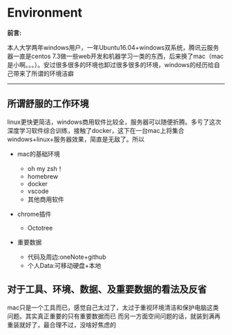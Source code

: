 # Environment

__前言:__

本人大学两年windows用户，一年Ubuntu16.04+windows双系统，腾讯云服务器一直是centos 7.3做一些web开发和机器学习一类的东西，后来换了mac（mac是小啊。。。）。安过很多很多的环境也卸过很多很多的环境，windows的经历给自己带来了所谓的环境洁癖

------------------

## 所谓舒服的工作环境

linux更快更简洁，windows商用软件比较全，服务器可以随便折腾。多亏了这次深度学习软件综合训练，接触了docker，这下在一台mac上将集合windows+linux+服务器效果，简直是无敌了。所以

* mac的基础环境
    * oh my zsh！
    * homebrew
    * docker
    * vscode
    * 其他商用软件

* chrome插件
    * Octotree

* 重要数据
    * 代码及周边:oneNote+github
    * 个人Data:可移动硬盘+本地


## 对于工具、环境、数据、及重要数据的看法及反省

mac只是一个工具而已，感觉自己太过了，太过于重视环境清洁和保护电脑这类问题。其实真正重要的只有重要数据而已
而另一方面空间问题的话，就装到满再重装就好了，最合理不过，没啥好焦虑的
